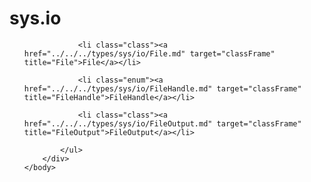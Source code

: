 <!DOCTYPE HTML PUBLIC "-//W3C//DTD HTML 4.01 Transitional//EN" "http://www.w3.org/tr/html4/loose.dtd">
<html>
	<head>
		<title>Package io Type List</title>
	</head>
	<body>
		<div class="onepackage" id="types-frame">
			<h1>sys.io</h1>
			<ul class="packages">

				<li class="class"><a href="../../../types/sys/io/File.md" target="classFrame" title="File">File</a></li>

				<li class="enum"><a href="../../../types/sys/io/FileHandle.md" target="classFrame" title="FileHandle">FileHandle</a></li>

				<li class="class"><a href="../../../types/sys/io/FileOutput.md" target="classFrame" title="FileOutput">FileOutput</a></li>

			</ul>
		</div>
	</body>
</html>


